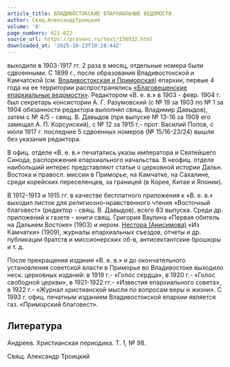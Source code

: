 ```yaml
---
article_title: ВЛАДИВОСТОКСКИЕ ЕПАРХИАЛЬНЫЕ ВЕДОМОСТИ
author: Свящ.АлександрТроицкий
volume: '8'
page_numbers: 621-622
source_url: https://pravenc.ru/text/158932.html
downloaded_at: '2025-10-13T10:28:44Z'
---
```


выходили в 1903-1917 гг. 2 раза в месяц, отдельные номера были сдвоенными. С 1899 г., после образования Владивостокской и Камчатской (см. [Владивостокская и Приморская](<https://pravenc.ru/text/Владивостокская и Приморская.html>)) епархии, первые 4 года на ее территории распространялись [«Благовещенские епархиальные ведомости»](<https://pravenc.ru/text/ Благовещенские епархиальные ведомости .html>). Редактором «В. е. в.» в 1903 - февр. 1904 г. был секретарь консистории А. Г. Разумовский (с № 19 за 1903 по № 1 за 1904 обязанности редактора выполнял свящ. Владимир Давыдов), затем с № 4/5 - свящ. В. Давыдов (при выпуске № 13-16 за 1909 его замещал А. П. Корсунский), с № 12 за 1915 г.- прот. Василий Попов, с июля 1917 г. последние 5 сдвоенных номеров (№ 15/16-23/24) вышли без указания редактора.

В офиц. отделе «В. е. в.» печатались указы императора и Святейшего Синода, распоряжения епархиального начальства. В неофиц. отделе наибольший интерес представляют статьи о церковной истории Дальн. Востока и правосл. миссии в Приморье, на Камчатке, на Сахалине, среди корейских переселенцев, за границей (в Корее, Китае и Японии).

В 1912-1913 и 1915 гг. в качестве бесплатного приложения к «В. е. в.» выходил листок для религиозно-нравственного чтения «Восточный благовест» (редактор - свящ. В. Давыдов), всего 83 выпуска. Среди др. приложений к газете - книги свящ. Григория Ваулина «Первая обитель на Дальнем Востоке» (1903) и иером. [Нестора (Анисимова)](<https://pravenc.ru/text/Нестора (Анисимова).html>) «Из Камчатки» (1909), журналы епархиальных съездов, отчеты и др. публикации братств и миссионерских об-в, антисектантские брошюры и т. д.

После прекращения издания «В. е. в.» и до окончательного установления советской власти в Приморье во Владивостоке выходило неск. церковных изданий: в 1919 г.- «Голос сердца», в 1920 г.- «Голос свободной церкви», в 1921-1922 гг.- «Известия епархиального совета», в 1922 г.- «Журнал христианской мысли по вопросам веры и жизни». С 1993 г. офиц. печатным изданием Владивостокской епархии является газ. «Приморский благовест».

## Литература

Андреев. Христианская периодика. Т. 1, № 98.

Свящ.  Александр   Троицкий

